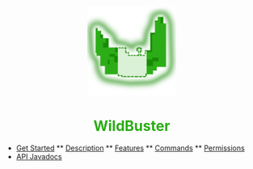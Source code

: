<center>
  <a style="color: black; text-decoration: none;" href="/#/wildbuster">
    <img src="./images/wildbuster-icon.png" width=35%>
    <h1 style="color: #2bad16;">WildBuster</h1>
  </a>
</center>

* [Get Started](wildbuster/)
** [Description](wildbuster/?id=description)
** [Features](wildbuster/?id=features)
** [Commands](wildbuster/?id=commands)
** [Permissions](wildbuster/?id=permissions)
* [API Javadocs](https://bg-software.com/wildbuster/api/)